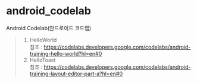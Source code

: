 # android_codelab
  
Android Codelab(안드로이드 코드랩)
> 1. HelloWorld  
> 참조 : https://codelabs.developers.google.com/codelabs/android-training-hello-world?hl=en#0  
> 2. HelloToast  
> 참조 : https://codelabs.developers.google.com/codelabs/android-training-layout-editor-part-a?hl=en#0
